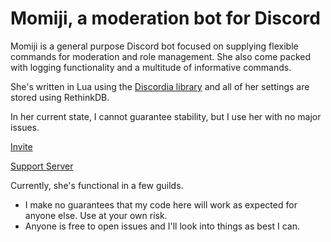 # Momiji, a moderation bot for Discord

Momiji is a general purpose Discord bot focused on supplying flexible commands for moderation and role management.
She also come packed with logging functionality and a multitude of informative commands.

She's written in Lua using the [Discordia library](https://github.com/SinisterRectus/Discordia) and all of her settings are stored using RethinkDB.

In her current state, I cannot guarantee stability, but I use her with no major issues.

[Invite](https://discordapp.com/oauth2/authorize/?permissions=335670488&scope=bot&client_id=345316276098433025)

[Support Server](https://discord.gg/YYdpsNc)

Currently, she's functional in a few guilds.
* I make no guarantees that my code here will work as expected for anyone else. Use at your own risk.
* Anyone is free to open issues and I'll look into things as best I can.
